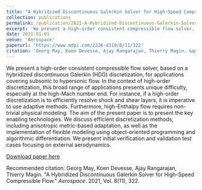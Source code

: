 ```yaml
---
title: "A Hybridized Discontinuous Galerkin Solver for High-Speed Compressible Flow"
collection: publications
permalink: /publication/2021-A-Hybridized-Discontinuous-Galerkin-Solver-for-High-Speed-Compressible-Flow
excerpt: 'We present a high-order consistent compressible flow solver, based on a hybridized discontinuous Galerkin (HDG) discretization, for applications covering subsonic to hypersonic flow. In the context of high-order discretization, this broad range of applications presents unique difficulty, especially at the high-Mach number end. For instance, if a high-order discretization is to efficiently resolve shock and shear layers, it is imperative to use adaptive methods. Furthermore, high-Enthalpy flow requires non-trivial physical modeling. The aim of the present paper is to present the key enabling technologies. We discuss efficient discretization methods, including anisotropic metric-based adaptation, as well as the implementation of flexible modeling using object-oriented programming and algorithmic differentiation. We present initial verification and validation test cases focusing on external aerodynamics.'
date: 2021-01-01
venue: 'Aerospace'
paperurl: 'https://www.mdpi.com/2226-4310/8/11/322'
citation: 'Georg May, Koen Devesse, Ajay Rangarajan, Thierry Magin. &quot;A Hybridized Discontinuous Galerkin Solver for High-Speed Compressible Flow.&quot; <i>Aerospace</i>. 2021, Vol. 8(11), 322.'
---
```

We present a high-order consistent compressible flow solver, based on a hybridized discontinuous Galerkin (HDG) discretization, for applications covering subsonic to hypersonic flow. In the context of high-order discretization, this broad range of applications presents unique difficulty, especially at the high-Mach number end. For instance, if a high-order discretization is to efficiently resolve shock and shear layers, it is imperative to use adaptive methods. Furthermore, high-Enthalpy flow requires non-trivial physical modeling. The aim of the present paper is to present the key enabling technologies. We discuss efficient discretization methods, including anisotropic metric-based adaptation, as well as the implementation of flexible modeling using object-oriented programming and algorithmic differentiation. We present initial verification and validation test cases focusing on external aerodynamics.

[Download paper here](https://www.mdpi.com/2226-4310/8/11/322)


Recommended citation: Georg May, Koen Devesse, Ajay Rangarajan, Thierry Magin. &quot;A Hybridized Discontinuous Galerkin Solver for High-Speed Compressible Flow.&quot; <i>Aerospace</i>. 2021, Vol. 8(11), 322.